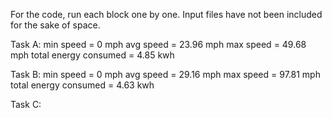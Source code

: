 For the code, run each block one by one. Input files have not been included for the sake of space.

Task A:
min speed = 0 mph
avg speed = 23.96 mph
max speed = 49.68 mph
total energy consumed = 4.85 kwh

Task B:
min speed = 0 mph
avg speed = 29.16 mph
max speed = 97.81 mph
total energy consumed = 4.63 kwh

Task C:

